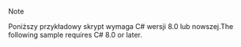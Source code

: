 > [!NOTE]
> <span data-ttu-id="42b36-101">Poniższy przykładowy skrypt wymaga C# wersji 8.0 lub nowszej.</span><span class="sxs-lookup"><span data-stu-id="42b36-101">The following sample requires C# 8.0 or later.</span></span>
